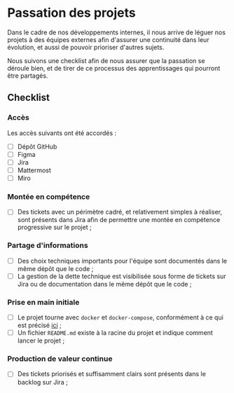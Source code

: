 # Passation des projets

Dans le cadre de nos développements internes, il nous arrive de léguer nos projets à des équipes externes afin d'assurer
une continuité dans leur évolution, et aussi de pouvoir prioriser d'autres sujets.

Nous suivons une checklist afin de nous assurer que la passation se déroule bien, et de tirer de ce processus des
apprentissages qui pourront être partagés.

## Checklist

### Accès

Les accès suivants ont été accordés :
<!-- Rayer les mentions inutiles -->
- [ ] Dépôt GitHub
- [ ] Figma
- [ ] Jira
- [ ] Mattermost
- [ ] Miro

### Montée en compétence

- [ ] Des tickets avec un périmètre cadré, et relativement simples à réaliser, sont présents dans Jira afin de permettre
  une montée en compétence progressive sur le projet ;

### Partage d'informations

- [ ] Des choix techniques importants pour l'équipe sont documentés dans le même dépôt que le code ;
- [ ] La gestion de la dette technique est visibilisée sous forme de tickets sur Jira ou de documentation dans le même
  dépôt que le code ;

### Prise en main initiale

- [ ] Le projet tourne avec `docker` et `docker-compose`, conformément à ce qui est précisé [ici](cloud-native.md) ;
- [ ] Un fichier `README.md` existe à la racine du projet et indique comment lancer le projet ;

### Production de valeur continue

- [ ] Des tickets priorisés et suffisamment clairs sont présents dans le backlog sur Jira ;
